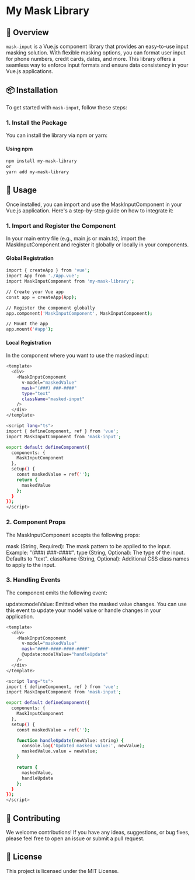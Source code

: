 # My Mask Library

## 🚀 Overview

`mask-input` is a Vue.js component library that provides an easy-to-use input masking solution. With flexible masking options, you can format user input for phone numbers, credit cards, dates, and more. This library offers a seamless way to enforce input formats and ensure data consistency in your Vue.js applications.

## 📦 Installation

To get started with `mask-input`, follow these steps:

### 1. Install the Package

You can install the library via npm or yarn:

#### Using npm

```bash
npm install my-mask-library
or
yarn add my-mask-library
```
## 📘 Usage
Once installed, you can import and use the MaskInputComponent in your Vue.js application. Here's a step-by-step guide on how to integrate it:

### 1. Import and Register the Component
In your main entry file (e.g., main.js or main.ts), import the MaskInputComponent and register it globally or locally in your components.

#### Global Registration
```bash
import { createApp } from 'vue';
import App from './App.vue';
import MaskInputComponent from 'my-mask-library';

// Create your Vue app
const app = createApp(App);

// Register the component globally
app.component('MaskInputComponent', MaskInputComponent);

// Mount the app
app.mount('#app');
```

#### Local Registration
In the component where you want to use the masked input:
```bash
<template>
  <div>
    <MaskInputComponent
      v-model="maskedValue"
      mask="(###) ###-####"
      type="text"
      className="masked-input"
    />
  </div>
</template>

<script lang="ts">
import { defineComponent, ref } from 'vue';
import MaskInputComponent from 'mask-input';

export default defineComponent({
  components: {
    MaskInputComponent
  },
  setup() {
    const maskedValue = ref('');
    return {
      maskedValue
    };
  }
});
</script>
```

### 2. Component Props
   The MaskInputComponent accepts the following props:

mask (String, Required): The mask pattern to be applied to the input. Example: "(###) ###-####".
type (String, Optional): The type of the input. Defaults to "text".
className (String, Optional): Additional CSS class names to apply to the input.
### 3. Handling Events
   The component emits the following event:

update:modelValue: Emitted when the masked value changes. You can use this event to update your model value or handle changes in your application.

```bash
<template>
  <div>
    <MaskInputComponent
      v-model="maskedValue"
      mask="####-####-####-####"
      @update:modelValue="handleUpdate"
    />
  </div>
</template>

<script lang="ts">
import { defineComponent, ref } from 'vue';
import MaskInputComponent from 'mask-input';

export default defineComponent({
  components: {
    MaskInputComponent
  },
  setup() {
    const maskedValue = ref('');

    function handleUpdate(newValue: string) {
      console.log('Updated masked value:', newValue);
      maskedValue.value = newValue;
    }

    return {
      maskedValue,
      handleUpdate
    };
  }
});
</script>
```
## 📝 Contributing
We welcome contributions! If you have any ideas, suggestions, or bug fixes, please feel free to open an issue or submit a pull request.

## 🔗 License
This project is licensed under the MIT License.
